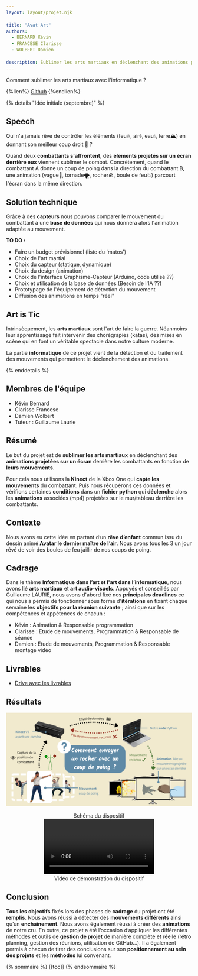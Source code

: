 ```yaml
---
layout: layout/projet.njk

title: "Avat'Art"
authors:
  - BERNARD Kévin
  - FRANCESE Clarisse
  - WOLBERT Damien

description: Sublimer les arts martiaux en déclenchant des animations projetées sur un écran derrière les combattants en fonction de leurs mouvements.
---
```


Comment sublimer les arts martiaux avec l'informatique ?

{%lien%}
[Github](https://github.com/KevinBERNARD1901/Avat-Art)
{%endlien%}

{% details "Idée initiale (septembre)" %}
## Speech

Qui n'a jamais rêvé de contrôler les éléments (feu🔥, air🌀, eau💧, terre🏔️) en donnant son meilleur coup droit 👊 ?

Quand deux **combattants s'affrontent**, des **élements projetés sur un écran derrière eux** viennent sublimer le combat.
Concrètement, quand le combattant A donne un coup de poing dans la direction du combattant B, une animation (vague🌊, tornade🌪️, rocher🪨, boule de feu💥) parcourt l'écran dans la même direction.

## Solution technique

Grâce à des **capteurs** nous pouvons comparer le mouvement du combattant à une **base de données** qui nous donnera alors l'animation adaptée au mouvement.

**TO DO :**

- Faire un budget prévisionnel (liste du 'matos')
- Choix de l'art martial
- Choix du capteur (statique, dynamique)
- Choix du design (animation)
- Choix de l'interface Graphisme-Capteur (Arduino, code utilisé ??)
- Choix et utilisation de la base de données (Besoin de l'IA ??)
- Prototypage de l'équipement de détection du mouvement
- Diffusion des animations en temps "réel"

## Art is Tic

Intrinsèquement, les **arts martiaux** sont l'art de faire la guerre. Néanmoins leur apprentissage fait intervenir des chorégrapies (katas), des mises en scène qui en font un véritable spectacle dans notre culture moderne.

La partie **informatique** de ce projet vient de la détection et du traitement des mouvements qui permettent le déclenchement des animations.

{% enddetails %}

## Membres de l'équipe

- Kévin Bernard
- Clarisse Francese
- Damien Wolbert
- Tuteur : Guillaume Laurie

## Résumé

Le but du projet est de **sublimer les arts martiaux** en déclenchant des **animations projetées sur un écran** derrière les combattants en fonction de **leurs mouvements**.

Pour cela nous utilisons la **Kinect** de la Xbox One qui **capte les mouvements** du combattant. Puis nous récupérons ces données et vérifions certaines **conditions** dans un **fichier python** qui **déclenche** alors les **animations** associées (mp4) projetées sur le mur/tableau derrière les combattants.

## Contexte

Nous avons eu cette idée en partant d’un **rêve d’enfant** commun issu du dessin animé **Avatar le dernier maître de l’air**. Nous avons tous les 3 un jour rêvé de voir des boules de feu jaillir de nos coups de poing.

## Cadrage

Dans le thème **Informatique dans l’art et l'art dans l’informatique**, nous avons lié **arts martiaux** et **art audio-visuels**. Appuyés et conseillés par Guillaume LAURIE, nous avons d'abord fixé nos **principales deadlines** ce qui nous a permis de fonctionner sous forme d'**itérations** en fixant chaque semaine les **objectifs pour la réunion suivante** ; ainsi que sur les compétences et appétences de chacun :

- Kévin : Animation & Responsable programmation
- Clarisse : Etude de mouvements, Programmation & Responsable de séance
- Damien : Etude de mouvements, Programmation & Responsable montage vidéo

## Livrables

- [Drive avec les livrables](https://drive.google.com/drive/u/0/folders/1q3jvw2VKnErtgD7eApBFK9RxqUqMe0i9)

## Résultats

![alt text](media/schema.png)

<center>Schéma du dispositif</center>

<div style="margin: auto; width: fit-content">
  <video src="media/Video_demo.mp4" style="max-height: min(50vh, 300px)" controls loop>
    Votre navigateur ne supporte pas la balise video.
  </video>
  <center>Vidéo de démonstration du dispositif</center>
</div>

## Conclusion

**Tous les objectifs** fixés lors des phases de **cadrage** du projet ont été **remplis**. Nous avons réussi à détecter des **mouvements différents** ainsi qu’un **enchaînement**. Nous avons également réussi à créer des **animations** de notre cru. En outre, ce projet a été l’occasion d’appliquer les différentes méthodes et outils de **gestion de projet** de manière complète et réelle (rétro planning, gestion des réunions, utilisation de GitHub…). Il a également permis à chacun de tirer des conclusions sur son **positionnement au sein des projets** et les **méthodes** lui convenant.

{% sommaire %}
[[toc]]
{% endsommaire %}